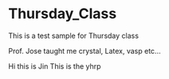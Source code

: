 # Thursday_Class
This is a test sample for Thursday class

Prof. Jose taught me crystal, Latex, vasp etc...

Hi this is Jin
This is the yhrp
